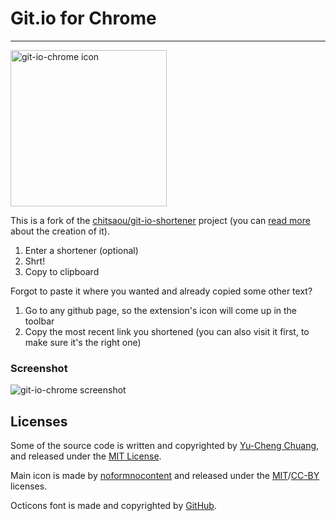 Git.io for Chrome
====
----

<img src="https://raw.github.com/noformnocontent/git-io-chrome/master/imgsrc/icon.png" width=250 height=250 alt="git-io-chrome icon">

This is a fork of the [chitsaou/git-io-shortener](https://github.com/chitsaou/git-io-shortener) project (you can [read more](http://blog.yorkxin.org/2012/04/15/git-io-url-shortener/) about the creation of it).

1. Enter a shortener (optional)
2. Shrt!
3. Copy to clipboard

Forgot to paste it where you wanted and already copied some other text?

1. Go to any github page, so the extension's icon will come up in the toolbar
2. Copy the most recent link you shortened (you can also visit it first, to make sure it's the right one)


### Screenshot

![git-io-chrome screenshot](https://raw.github.com/noformnocontent/git-io-chrome/master/screenshot.jpg)


## Licenses

Some of the source code is written and copyrighted by [Yu-Cheng Chuang](http://yorkxin.org), and released under the [MIT License](http://yu-cheng-chuang.mit-license.org).

Main icon is made by [noformnocontent](http://noformnocontent.com) and released under the [MIT](http://nn.mit-license.org)/[CC-BY](http://creativecommons.org/licenses/by/3.0/) licenses.

Octicons font is made and copyrighted by [GitHub](https://github.com).
